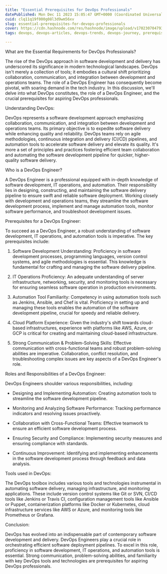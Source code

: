 ```yaml
---
title: "Essential Prerequisites for DevOps Professionals"
datePublished: Mon Dec 11 2023 15:05:47 GMT+0000 (Coordinated Universal Time)
cuid: clq11q19f000g08l3d9wm56xv
slug: essential-prerequisites-for-devops-professionals
cover: https://cdn.hashnode.com/res/hashnode/image/upload/v1702307047936/e851c14f-39ea-4826-ab8b-a6310c4183c9.png
tags: devops, devops-articles, devops-trends, devops-journey, prerequisite-for-aws-devops-projects, devopscommunity, devops-interview-questions-and-answers

---
```


What are the Essential Requirements for DevOps Professionals?

The rise of the DevOps approach in software development and delivery has underscored its significance in modern technological landscapes. DevOps isn't merely a collection of tools; it embodies a cultural shift prioritizing collaboration, communication, and integration between development and operations teams. The role of a DevOps Engineer has consequently become pivotal, with soaring demand in the tech industry. In this discussion, we'll delve into what DevOps constitutes, the role of a DevOps Engineer, and the crucial prerequisites for aspiring DevOps professionals.

Understanding DevOps:

DevOps represents a software development approach emphasizing collaboration, communication, and integration between development and operations teams. Its primary objective is to expedite software delivery while enhancing quality and reliability. DevOps teams rely on agile methodologies, continuous integration and delivery (CI/CD) pipelines, and automation tools to accelerate software delivery and elevate its quality. It's more a set of principles and practices fostering efficient team collaboration and automating the software development pipeline for quicker, higher-quality software delivery.

Who is a DevOps Engineer?

A DevOps Engineer is a professional equipped with in-depth knowledge of software development, IT operations, and automation. Their responsibility lies in designing, constructing, and maintaining the software delivery pipeline to ensure swift and reliable software deployment. Working closely with development and operations teams, they streamline the software development process, implement and manage automation tools, monitor software performance, and troubleshoot development issues.

Prerequisites for a DevOps Engineer:

To succeed as a DevOps Engineer, a robust understanding of software development, IT operations, and automation tools is imperative. The key prerequisites include:

1. Software Development Understanding: Proficiency in software development processes, programming languages, version control systems, and agile methodologies is essential. This knowledge is fundamental for crafting and managing the software delivery pipeline.
    
2. IT Operations Proficiency: An adequate understanding of server infrastructure, networking, security, and monitoring tools is necessary for ensuring seamless software operation in production environments.
    
3. Automation Tool Familiarity: Competency in using automation tools such as Jenkins, Ansible, and Chef is vital. Proficiency in setting up and managing these tools enables the automation of the software development pipeline, crucial for speedy and reliable delivery.
    
4. Cloud Platform Experience: Given the industry's shift towards cloud-based infrastructures, experience with platforms like AWS, Azure, or GCP is critical for creating and maintaining cloud-based infrastructure.
    
5. Strong Communication & Problem-Solving Skills: Effective communication with cross-functional teams and robust problem-solving abilities are imperative. Collaboration, conflict resolution, and troubleshooting complex issues are key aspects of a DevOps Engineer's role.
    

Roles and Responsibilities of a DevOps Engineer:

DevOps Engineers shoulder various responsibilities, including:

* Designing and Implementing Automation: Creating automation tools to streamline the software development pipeline.
    
* Monitoring and Analyzing Software Performance: Tracking performance indicators and resolving issues proactively.
    
* Collaboration with Cross-Functional Teams: Effective teamwork to ensure an efficient software development process.
    
* Ensuring Security and Compliance: Implementing security measures and ensuring compliance with standards.
    
* Continuous Improvement: Identifying and implementing enhancements in the software development process through feedback and data analysis.
    

Tools used in DevOps:

The DevOps toolbox includes various tools and technologies instrumental in automating software delivery, managing infrastructure, and monitoring applications. These include version control systems like Git or SVN, CI/CD tools like Jenkins or Travis CI, configuration management tools like Ansible or Puppet, containerization platforms like Docker or Kubernetes, cloud infrastructure services like AWS or Azure, and monitoring tools like Prometheus or Grafana.

Conclusion:

DevOps has evolved into an indispensable part of contemporary software development and delivery. DevOps Engineers play a crucial role in orchestrating efficient software deployment pipelines. To excel in this role, proficiency in software development, IT operations, and automation tools is essential. Strong communication, problem-solving abilities, and familiarity with key DevOps tools and technologies are prerequisites for aspiring DevOps professionals.
